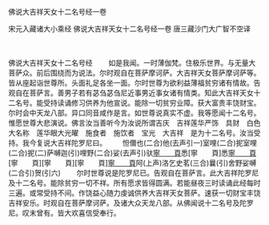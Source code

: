 佛说大吉祥天女十二名号经一卷


宋元入藏诸大小乘经
佛说大吉祥天女十二名号经一卷
唐三藏沙门大广智不空译


　　

佛说大吉祥天女十二名号经
　　如是我闻。一时薄伽梵。住极乐世界。与无量大菩萨众。前后围绕而为说法。尔时观自在菩萨摩诃萨。大吉祥天女菩萨摩诃萨等。皆从座起诣世尊所。头面礼足各坐一面。尔时世尊为欲利益薄福贫穷诸有情故。告观自在菩萨言。善男子若有苾刍苾刍尼近事男近事女诸有情类。知此大吉祥天女十二名号。能受持读诵修习供养为他宣说。能除一切贫穷业障。获大富贵丰饶财宝。尔时会中天龙八部。异口同音咸作是言。如世尊说真实不虚。我等愿闻十二名号。惟愿世尊大悲演说。佛言汝当善听今为汝说所谓吉庆　吉祥莲华严饰　具财　白色　大名称　莲华眼大光曜　施食者　施饮者　宝光　大吉祥　是为十二名号。汝当受持。我今复说大吉祥陀罗尼曰。
　　怛儞也(二合)他(去声引一)室哩(二合)抳室哩(二合)抳(二)萨嚩迦(引)哩野(二合)娑(去声引)驮[寧　　頁](三)悉[寧　　頁]悉[寧　　頁](四)[寧　　頁][寧　　頁][寧　　頁][寧　　頁](五)阿(上声)洛乞史茗(三合)曩(引)舍野娑嚩(二合引)贺(引六)
　　尔时世尊说是陀罗尼已。告观自在菩萨言。此大吉祥陀罗尼及十二名号。能除贫穷一切不祥。所有愿求皆得圆满。若能昼夜三时读诵此经每时三遍。或常受持不间。作饶益心随力虔诚供养大吉祥天女菩萨。速获一切财宝丰饶吉祥安乐。时观自在菩萨摩诃萨。及诸大众天龙八部。从佛闻说十二名号及陀罗尼。叹末曾有。皆大欢喜信受奉行。


